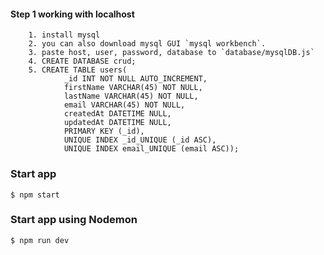 #### Step 1 working with localhost

        1. install mysql
        2. you can also download mysql GUI `mysql workbench`.
        3. paste host, user, password, database to `database/mysqlDB.js`
        4. CREATE DATABASE crud;
        5. CREATE TABLE users(
                _id INT NOT NULL AUTO_INCREMENT,
                firstName VARCHAR(45) NOT NULL,
                lastName VARCHAR(45) NOT NULL,
                email VARCHAR(45) NOT NULL,
                createdAt DATETIME NULL,
                updatedAt DATETIME NULL,
                PRIMARY KEY (_id),
                UNIQUE INDEX _id_UNIQUE (_id ASC),
                UNIQUE INDEX email_UNIQUE (email ASC));

### Start app

    $ npm start

### Start app using Nodemon

    $ npm run dev
